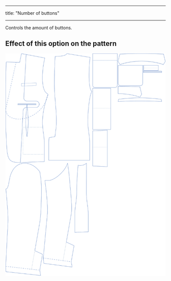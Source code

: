 - - -
title: "Number of buttons"
- - -

Controls the amount of buttons.

## Effect of this option on the pattern

![This image shows the effect of this option by superimposing several variants that have a different value for this option](jaeger_buttons_sample.svg "Effect of this option on the pattern")
